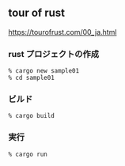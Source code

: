 ## tour of rust
https://tourofrust.com/00_ja.html

### rust プロジェクトの作成
```
% cargo new sample01
% cd sample01
```

### ビルド
```
% cargo build
```

### 実行
```
% cargo run
```
